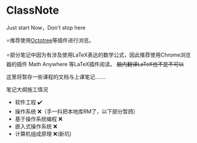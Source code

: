 # ClassNote
Just start Now，Don't stop here

:star:推荐使用[Octotree](https://github.com/buunguyen/octotree)等插件进行浏览。
 
:star:部分笔记中因为有涉及使用LaTeX表达的数学公式，因此推荐使用Chrome浏览器的插件 Math Anywhere 等LaTeX插件阅读。  ~~脑内翻译LaTeX也不是不可以~~
 
这里将暂存一些课程的文档与上课笔记.......

笔记大纲施工情况

- 软件工程 :heavy_check_mark:
- 操作系统 :x:（手一抖把本地库RM了，以下部分暂鸽）
- 基于操作系统编程 :x:
- 嵌入式操作系统 :x:
- 计算机组成原理 :x:(新坑)
